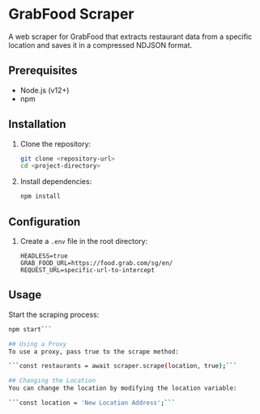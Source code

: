 # GrabFood Scraper

A web scraper for GrabFood that extracts restaurant data from a specific location and saves it in a compressed NDJSON format.

## Prerequisites

- Node.js (v12+)
- npm

## Installation

1. Clone the repository:

    ```bash
    git clone <repository-url>
    cd <project-directory>
    ```

2. Install dependencies:

    ```bash
    npm install
    ```

## Configuration

1. Create a `.env` file in the root directory:

    ```plaintext
    HEADLESS=true
    GRAB_FOOD_URL=https://food.grab.com/sg/en/
    REQUEST_URL=specific-url-to-intercept
    ```

## Usage

Start the scraping process:

```bash
npm start```

## Using a Proxy
To use a proxy, pass true to the scrape method:

```const restaurants = await scraper.scrape(location, true);```

## Changing the Location
You can change the location by modifying the location variable:

```const location = 'New Location Address';```
